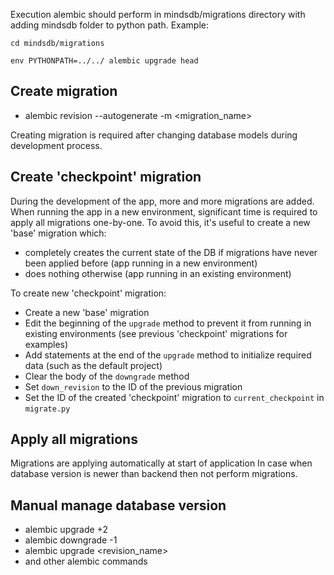 
Execution alembic should perform in mindsdb/migrations directory
with adding mindsdb folder to python path. Example:

`cd mindsdb/migrations`

`env PYTHONPATH=../../ alembic upgrade head`

## Create migration

- alembic revision --autogenerate -m <migration_name>

Creating migration is required after changing database models during development process.

## Create 'checkpoint' migration

During the development of the app, more and more migrations are added. When running the app in a new environment, significant time is required to apply all migrations one-by-one. To avoid this, it's useful to create a new 'base' migration which:
 - completely creates the current state of the DB if migrations have never been applied before (app running in a new environment)
 - does nothing otherwise (app running in an existing environment)

To create new 'checkpoint' migration:
 - Create a new 'base' migration
 - Edit the beginning of the `upgrade` method to prevent it from running in existing environments (see previous 'checkpoint' migrations for examples)
 - Add statements at the end of the `upgrade` method to initialize required data (such as the default project)
 - Clear the body of the `downgrade` method
 - Set `down_revision` to the ID of the previous migration
 - Set the ID of the created 'checkpoint' migration to `current_checkpoint` in `migrate.py`

## Apply all migrations

Migrations are applying automatically at start of application
In case when database version is newer than backend then not perform migrations.

## Manual manage database version
- alembic upgrade +2
- alembic downgrade -1
- alembic upgrade <revision_name>
- and other alembic commands
